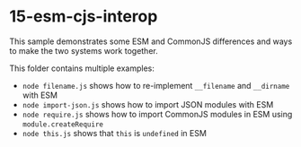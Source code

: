 # 15-esm-cjs-interop

This sample demonstrates some ESM and CommonJS differences and ways to make the two systems work together.

This folder contains multiple examples:

 - `node filename.js` shows how to re-implement `__filename` and `__dirname` with ESM
 - `node import-json.js` shows how to import JSON modules with ESM
 - `node require.js` shows how to import CommonJS modules in ESM using `module.createRequire`
 - `node this.js` shows that `this` is `undefined` in ESM
